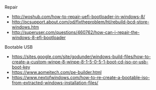 Repair
* http://woshub.com/how-to-repair-uefi-bootloader-in-windows-8/
* http://pcsupport.about.com/od/fixtheproblem/ht/rebuild-bcd-store-windows.htm
* http://superuser.com/questions/460762/how-can-i-repair-the-windows-8-efi-bootloader

Bootable USB
* https://sites.google.com/site/godunder/windows-build-files/how-to-create-a-custom-winpe-8-winpe-8-1-5-0-5-1-boot-cd-iso-or-usb-boot-key
* https://www.aomeitech.com/pe-builder.html
* https://www.nextofwindows.com/how-to-re-create-a-bootable-iso-from-extracted-windows-installation-files/
